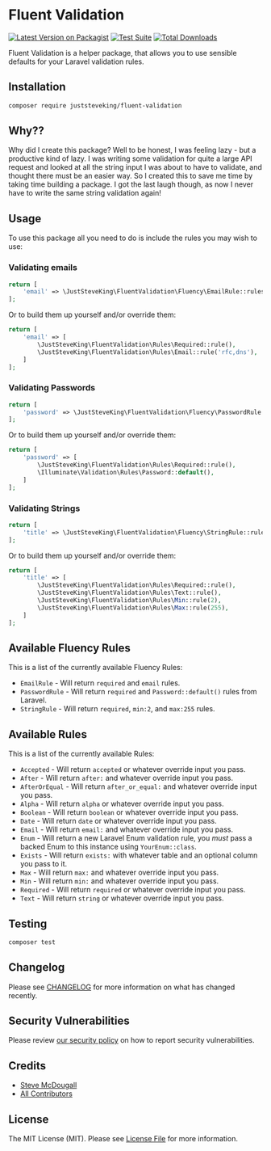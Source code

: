 # Fluent Validation

[![Latest Version on Packagist](https://img.shields.io/packagist/v/juststeveking/fluent-validation.svg?style=flat-square)](https://packagist.org/packages/juststeveking/fluent-validation)
[![Test Suite](https://github.com/juststeveking/fluent-validation/actions/workflows/tests.yml/badge.svg)](https://github.com/juststeveking/fluent-validation/actions/workflows/tests.yml)
[![Total Downloads](https://img.shields.io/packagist/dt/juststeveking/fluent-validation.svg?style=flat-square)](https://packagist.org/packages/juststeveking/fluent-validation)

Fluent Validation is a helper package, that allows you to use sensible defaults for your Laravel validation rules.

## Installation

```bash
composer require juststeveking/fluent-validation
```

## Why??

Why did I create this package? Well to be honest, I was feeling lazy - but a productive kind of lazy. I was writing some validation for quite a large API request and looked at all the string input I was about to have to validate, and thought there must be an easier way. So I created this to save me time by taking time building a package. I got the last laugh though, as now I never have to write the same string validation again!

## Usage

To use this package all you need to do is include the rules you may wish to use:

### Validating emails

```php
return [
    'email' => \JustSteveKing\FluentValidation\Fluency\EmailRule::rules()
];
```

Or to build them up yourself and/or override them:

```php
return [
    'email' => [
        \JustSteveKing\FluentValidation\Rules\Required::rule(),
        \JustSteveKing\FluentValidation\Rules\Email::rule('rfc,dns'),
    ]
];
```

### Validating Passwords

```php
return [
    'password' => \JustSteveKing\FluentValidation\Fluency\PasswordRule::rules()
];
```

Or to build them up yourself and/or override them:

```php
return [
    'password' => [
        \JustSteveKing\FluentValidation\Rules\Required::rule(),
        \Illuminate\Validation\Rules\Password::default(),
    ]
];
```

### Validating Strings

```php
return [
    'title' => \JustSteveKing\FluentValidation\Fluency\StringRule::rules()
];
```

Or to build them up yourself and/or override them:

```php
return [
    'title' => [
        \JustSteveKing\FluentValidation\Rules\Required::rule(),
        \JustSteveKing\FluentValidation\Rules\Text::rule(),
        \JustSteveKing\FluentValidation\Rules\Min::rule(2),
        \JustSteveKing\FluentValidation\Rules\Max::rule(255),
    ]
];
```

## Available Fluency Rules

This is a list of the currently available Fluency Rules:

- `EmailRule` - Will return `required` and `email` rules.
- `PasswordRule` - Will return `required` and `Password::default()` rules from Laravel.
- `StringRule` - Will return `required`, `min:2`, and `max:255` rules.

## Available Rules

This is a list of the currently available Rules:

- `Accepted` - Will return `accepted` or whatever override input you pass.
- `After` - Will return `after:` and whatever override input you pass.
- `AfterOrEqual` - Will return `after_or_equal:` and whatever override input you pass.
- `Alpha` - Will return `alpha` or whatever override input you pass.
- `Boolean` - Will return `boolean` or whatever override input you pass.
- `Date` - Will return `date` or whatever override input you pass.
- `Email` - Will return `email:` and whatever override input you pass.
- `Enum` - Will return a new Laravel Enum validation rule, you _must_ pass a backed Enum to this instance using `YourEnum::class`.
- `Exists` - Will return `exists:` with whatever table and an optional column you pass to it.
- `Max` - Will return `max:` and whatever override input you pass.
- `Min` - Will return `min:` and whatever override input you pass.
- `Required` - Will return `required` or whatever override input you pass.
- `Text` - Will return `string` or whatever override input you pass.

## Testing

```bash
composer test
```

## Changelog

Please see [CHANGELOG](CHANGELOG.md) for more information on what has changed recently.

## Security Vulnerabilities

Please review [our security policy](../../security/policy) on how to report security vulnerabilities.

## Credits

- [Steve McDougall](https://github.com/juststeveking)
- [All Contributors](../../contributors)

## License

The MIT License (MIT). Please see [License File](LICENSE.md) for more information.
